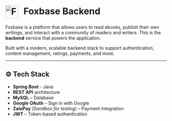 <h1 align="left">
  <img src="https://res.cloudinary.com/ddlpbdgv5/image/upload/v1747475880/fox_uh0ewd.png?raw=true" alt="Foxbase Logo" width="40" style="vertical-align: middle; margin-right: 10px;" />
  Foxbase Backend
</h1>

Foxbase is a platform that allows users to read ebooks, publish their own writings, and interact with a community of readers and writers. This is the **backend** service that powers the application.

Built with a modern, scalable backend stack to support authentication, content management, ratings, payments, and more.

---

## ⚙️ Tech Stack

- **Spring Boot** - Java
- **REST API** architecture
- **MySQL** – Database
- **Google OAuth** – Sign in with Google
- **ZaloPay** *(Sandbox for testing)* – Payment integration
- **JWT** – Token-based authentication

